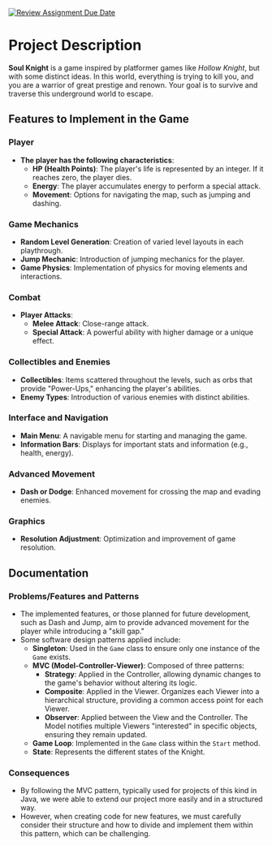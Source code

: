 [![Review Assignment Due Date](https://classroom.github.com/assets/deadline-readme-button-22041afd0340ce965d47ae6ef1cefeee28c7c493a6346c4f15d667ab976d596c.svg)](https://classroom.github.com/a/rUa5vdmg)

# Project Description
**Soul Knight** is a game inspired by platformer games like *Hollow Knight*, but with some distinct ideas. In this world, everything is trying to kill you, and you are a warrior of great prestige and renown. Your goal is to survive and traverse this underground world to escape.

## Features to Implement in the Game

### Player
- **The player has the following characteristics**:
  - **HP (Health Points)**: The player's life is represented by an integer. If it reaches zero, the player dies.
  - **Energy**: The player accumulates energy to perform a special attack.
  - **Movement**: Options for navigating the map, such as jumping and dashing.

### Game Mechanics
- **Random Level Generation**: Creation of varied level layouts in each playthrough.
- **Jump Mechanic**: Introduction of jumping mechanics for the player.
- **Game Physics**: Implementation of physics for moving elements and interactions.

### Combat
- **Player Attacks**:
  - **Melee Attack**: Close-range attack.
  - **Special Attack**: A powerful ability with higher damage or a unique effect.

### Collectibles and Enemies
- **Collectibles**: Items scattered throughout the levels, such as orbs that provide "Power-Ups," enhancing the player's abilities.
- **Enemy Types**: Introduction of various enemies with distinct abilities.

### Interface and Navigation
- **Main Menu**: A navigable menu for starting and managing the game.
- **Information Bars**: Displays for important stats and information (e.g., health, energy).

### Advanced Movement
- **Dash or Dodge**: Enhanced movement for crossing the map and evading enemies.

### Graphics
- **Resolution Adjustment**: Optimization and improvement of game resolution.

## Documentation

### Problems/Features and Patterns
- The implemented features, or those planned for future development, such as Dash and Jump, aim to provide advanced movement for the player while introducing a "skill gap."
- Some software design patterns applied include:
  - **Singleton**: Used in the `Game` class to ensure only one instance of the `Game` exists.
  - **MVC (Model-Controller-Viewer)**: Composed of three patterns:
    - **Strategy**: Applied in the Controller, allowing dynamic changes to the game's behavior without altering its logic.
    - **Composite**: Applied in the Viewer. Organizes each Viewer into a hierarchical structure, providing a common access point for each Viewer.
    - **Observer**: Applied between the View and the Controller. The Model notifies multiple Viewers "interested" in specific objects, ensuring they remain updated.
  - **Game Loop**: Implemented in the `Game` class within the `Start` method.
  - **State**: Represents the different states of the Knight.

### Consequences
- By following the MVC pattern, typically used for projects of this kind in Java, we were able to extend our project more easily and in a structured way.
- However, when creating code for new features, we must carefully consider their structure and how to divide and implement them within this pattern, which can be challenging.
    